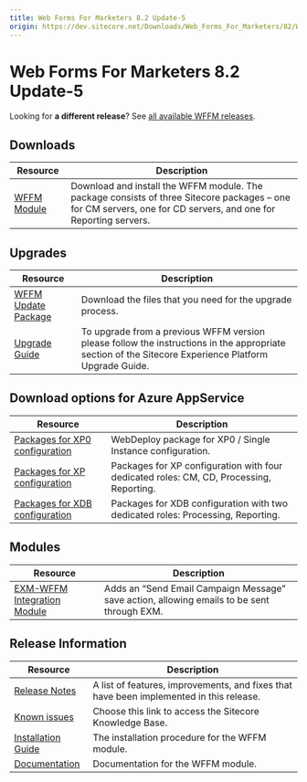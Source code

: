 ```yaml
---
title: Web Forms For Marketers 8.2 Update-5
origin: https://dev.sitecore.net/Downloads/Web_Forms_For_Marketers/82/Web_Forms_For_Marketers_82_Update5.aspx
---
```


# Web Forms For Marketers 8.2 Update-5

  <Alert variant='warning' mb={4}>
    <AlertIcon />
    

Looking for **a different release**? See [all available WFFM releases](/downloads/Web_Forms_For_Marketers).


  </Alert>
  

## Downloads

 | Resource | Description |
 | --- | --- |
 | [WFFM Module](https://sitecoredev.azureedge.net/~/media/9F527DA5F77B47CDB46DA56E9B0263E1.ashx?date=20170814T150036) | Download and install the WFFM module. The package consists of three Sitecore packages – one for CM servers, one for CD servers, and one for Reporting servers. |

## Upgrades

 | Resource | Description |
 | --- | --- |
 | [WFFM Update Package](https://sitecoredev.azureedge.net/~/media/2F6DAB43010F42F2B9325A038E819F9B.ashx?date=20170808T134511) | Download the files that you need for the upgrade process. |
 | [Upgrade Guide](https://sitecoredev.azureedge.net/~/media/16A7FB22B5B9495BBCEA9116AA93D55C.ashx?date=20180206T110938) | To upgrade from a previous WFFM version please follow the instructions in the appropriate section of the Sitecore Experience Platform Upgrade Guide. |

## Download options for Azure AppService

 | Resource | Description |
 | --- | --- |
 | [Packages for XP0 configuration](https://sitecoredev.azureedge.net/~/media/5D9D58F7B1B34396803ED061A2361066.ashx?date=20170810T163327) | WebDeploy package for XP0 / Single Instance configuration. |
 | [Packages for XP configuration](https://sitecoredev.azureedge.net/~/media/6D2536BBCEA043F5A6BE1A4052343C4F.ashx?date=20170810T163441) | Packages for XP configuration with four dedicated roles: CM, CD, Processing, Reporting. |
 | [Packages for XDB configuration](https://sitecoredev.azureedge.net/~/media/9E944C3E944D4B3692FC85E42A18AF89.ashx?date=20170810T163633) | Packages for XDB configuration with two dedicated roles: Processing, Reporting. |

## Modules

 | Resource | Description |
 | --- | --- |
 | [EXM-WFFM Integration Module](https://sitecoredev.azureedge.net/~/media/2D0102C88DC74D19A3E8DF9EC033F970.ashx?date=20171005T144414) | Adds an “Send Email Campaign Message” save action, allowing emails to be sent through EXM. |

## Release Information

 | Resource | Description |
 | --- | --- |
 | [Release Notes](https://dev.sitecore.net:443/downloads/Web%20Forms%20For%20Marketers/82/Web%20Forms%20For%20Marketers%2082%20Update5/Release%20Notes) | A list of features, improvements, and fixes that have been implemented in this release. |
 | [Known issues](https://kb.sitecore.net/articles/631685) | Choose this link to access the Sitecore Knowledge Base. |
 | [Installation Guide](https://sitecoredev.azureedge.net/~/media/39EE90F91B66474597B2B510BB924EBF.ashx?date=20170824T091954) | The installation procedure for the WFFM module. |
 | [Documentation](https://doc.sitecore.com/developers/82/web-forms-for-marketers/en/index-en.html) | Documentation for the WFFM module. |